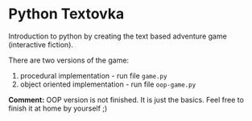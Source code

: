 # Python Textovka

Introduction to python by creating the text based adventure game (interactive fiction).

There are two versions of the game:

1. procedural implementation - run file `game.py`
2. object oriented implementation - run file `oop-game.py`

**Comment:** OOP version is not finished. It is just the basics. Feel free to finish it at home by yourself ;)



